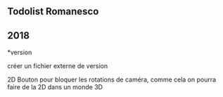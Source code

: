 Todolist Romanesco
--
2018
--
*version

créer un fichier externe de version


2D
Bouton pour bloquer les rotations de caméra, comme cela on pourra faire de la 2D dans un monde 3D
